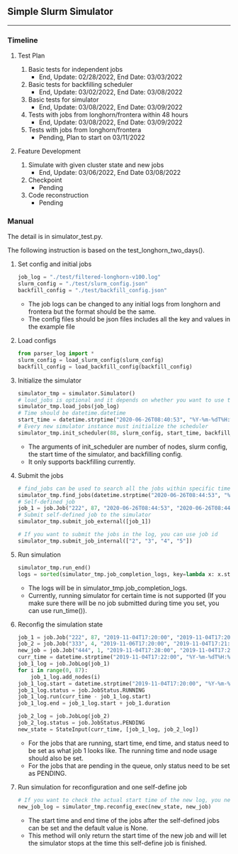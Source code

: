## Simple Slurm Simulator

***

### Timeline

1. Test Plan
    1. Basic tests for independent jobs
        - End, Update: 02/28/2022, End Date: 03/03/2022
    2. Basic tests for backfilling scheduler
        - End, Update: 03/02/2022, End Date: 03/08/2022
    3. Basic tests for simulator
        - End, Update: 03/08/2022, End Date: 03/09/2022
    4. Tests with jobs from longhorn/frontera within 48 hours
        - End, Update: 03/08/2022, End Date: 03/09/2022
    5. Tests with jobs from longhorn/frontera
        - Pending, Plan to start on 03/11/2022

2. Feature Development
    1. Simulate with given cluster state and new jobs
        - End, Update: 03/06/2022, End Date 03/08/2022
    2. Checkpoint
        - Pending
    3. Code reconstruction
       - Pending

### Manual

The detail is in simulator_test.py.

The following instruction is based on the test_longhorn_two_days().

1. Set config and initial jobs
   ```python
   job_log = "./test/filtered-longhorn-v100.log"
   slurm_config = "./test/slurm_config.json"
   backfill_config = "./test/backfill_config.json"
   ```
    * The job logs can be changed to any initial logs from longhorn and frontera but the format should be the same.
    * The config files should be json files includes all the key and values in the example file

2. Load configs
    ```python
    from parser_log import *
    slurm_config = load_slurm_config(slurm_config)
    backfill_config = load_backfill_config(backfill_config)
    ```

3. Initialize the simulator
   ```python
   simulator_tmp = simulator.Simulator()
   # load_jobs is optional and it depends on whether you want to use the job from the initial logs
   simulator_tmp.load_jobs(job_log)
   # Time should be datetime.datetime
   start_time = datetime.strptime("2020-06-26T08:40:53", "%Y-%m-%dT%H:%M:%S")
   # Every new simulator instance must initialize the scheduler
   simulator_tmp.init_scheduler(88, slurm_config, start_time, backfill_config)
   ```
    * The arguments of init_scheduler are number of nodes, slurm config, the start time of the simulator, and
      backfilling config.
    * It only supports backfilling currently.

4. Submit the jobs
    ```python
    # find_jobs can be used to search all the jobs within specific time and automatically add them into the execution job list of simulator
    simulator_tmp.find_jobs(datetime.strptime("2020-06-26T08:44:53", "%Y-%m-%dT%H:%M:%S"), datetime.strptime("2020-06-29T08:44:53", "%Y-%m-%dT%H:%M:%S"))
    # Self-defined job
    job_1 = job.Job("222", 87, "2020-06-26T08:44:53", "2020-06-26T08:44:50", "2020-06-28T08:44:53", 2880, 6000)
    # Submit self-defined job to the simulator
    simulator_tmp.submit_job_external([job_1])
    ```
    ```python
    # If you want to submit the jobs in the log, you can use job id
    simulator_tmp.submit_job_internal(["2", "3", "4", "5"])
    ```

5. Run simulation
    ```python
    simulator_tmp.run_end()
    logs = sorted(simulator_tmp.job_completion_logs, key=lambda x: x.start)
    ```
    * The logs will be in simulator_tmp.job_completion_logs.
    * Currently, running simulator for certain time is not supported (If you make sure there will be no job submitted
      during time you set, you can use run_time()).

6. Reconfig the simulation state
    ```python
    job_1 = job.Job("222", 87, "2019-11-04T17:20:00", "2019-11-04T17:20:00", "2019-11-06T17:20:00", 2880, 6000)
    job_2 = job.Job("333", 4, "2019-11-06T17:20:00", "2019-11-04T17:21:00", "2019-11-08T17:20:00", 2880, 6000)
    new_job = job.Job("444", 1, "2019-11-04T17:28:00", "2019-11-04T17:23:00", "2019-11-06T17:28:00", 2880, 6000)
    curr_time = datetime.strptime("2019-11-04T17:22:00", "%Y-%m-%dT%H:%M:%S")
    job_1_log = job.JobLog(job_1)
    for i in range(0, 87):
        job_1_log.add_nodes(i)
    job_1_log.start = datetime.strptime("2019-11-04T17:20:00", "%Y-%m-%dT%H:%M:%S")
    job_1_log.status = job.JobStatus.RUNNING
    job_1_log.run(curr_time - job_1_log.start)
    job_1_log.end = job_1_log.start + job_1.duration
    
    job_2_log = job.JobLog(job_2)
    job_2_log.status = job.JobStatus.PENDING
    new_state = StateInput(curr_time, [job_1_log, job_2_log])
    ```
   * For the jobs that are running, start time, end time, and status need to be set as what job 1 looks like. The running time and node usage should also be set.
   * For the jobs that are pending in the queue, only status need to be set as PENDING.

7. Run simulation for reconfiguration and one self-define job
    ```python
    # If you want to check the actual start time of the new log, you need to provide start time and end time for the jobs after this self-defined job
    new_job_log = simulator_tmp.reconfig_exec(new_state, new_job)
    ```
    * The start time and end time of the jobs after the self-defined jobs can be set and the default value is None.
    * This method will only return the start time of the new job and will let the simulator stops at the time this self-define job is finished.